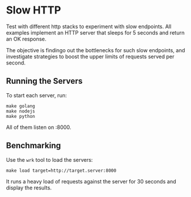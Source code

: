 # Slow HTTP

Test with different http stacks to experiment with slow endpoints.
All examples implement an HTTP server that sleeps for 5 seconds and return an OK response.

The objective is findingo out the bottlenecks for such slow endpoints, and investigate strategies
to boost the upper limits of requests served per second.


## Running the Servers

To start each server, run:

    make golang
    make nodejs
    make python

All of them listen on :8000.


## Benchmarking

Use the `wrk` tool to load the servers:

    make load target=http://target.server:8000

It runs a heavy load of requests against the server for 30 seconds and display the results.
